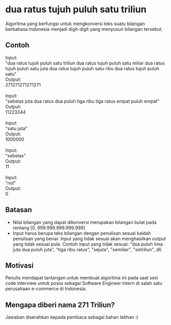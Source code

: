 # dua ratus tujuh puluh satu triliun

Algoritma yang berfungsi untuk mengkonversi teks suatu bilangan berbahasa Indonesia menjadi digit-digit yang menyusun bilangan tersebut.

## Contoh

Input:</br>
"dua ratus tujuh puluh satu triliun dua ratus tujuh puluh satu miliar dua ratus tujuh puluh satu juta dua ratus tujuh puluh satu ribu dua ratus tujuh puluh satu"</br>
Output:</br>
271271271271271
</br>
</br>
Input:</br>
"sebelas juta dua ratus dua puluh tiga ribu tiga ratus empat puluh empat"</br>
Output:</br>
11223344
</br>
</br>
Input:</br>
"satu juta"</br>
Output:</br>
1000000
</br>
</br>
Input:</br>
"sebelas"</br>
Output:</br>
11
</br>
</br>
Input:</br>
"nol"</br>
Output:</br>
0

## Batasan

- Nilai bilangan yang dapat dikonversi merupakan bilangan bulat pada rentang [0, 999.999.999.999.999]
- Input harus berupa teks bilangan dengan penulisan sesuai kaidah penulisan yang benar. Input yang tidak sesuai akan menghasilkan output yang tidak sesuai pula. Contoh input yang tidak sesuai: "dua puluh lima juta dua puluh juta", "tiga ribu ratus", "sejuta", "semiliar", "setriliun", dll.

## Motivasi

Penulis mendapat tantangan untuk membuat algoritma ini pada saat sesi code interview untuk posisi sebagai Software Engineer Intern di salah satu perusahaan e-commerce di Indonesia.

## Mengapa diberi nama 271 Triliun?

Jawaban diserahkan kepada pembaca sebagai bahan latihan :)
